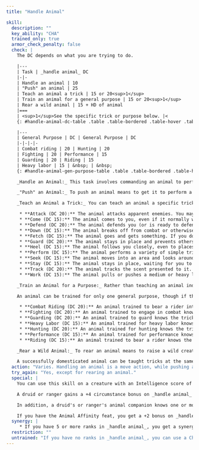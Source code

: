 ```yaml
---
title: "Handle Animal"

skill:
  description: ""
  key_ability: "CHA"
  trained_only: true
  armor_check_penalty: false
  check: |
    The DC depends on what you are trying to do.

    |---
    | Task | _handle animal_ DC
    |-|-
    | Handle an animal | 10
    | "Push" an animal | 25
    | Teach an animal a trick | 15 or 20<sup>1</sup>
    | Train an animal for a general purpose | 15 or 20<sup>1</sup>
    | Rear a wild animal | 15 + HD of animal
    |===
    | <sup>1</sup>See the specific trick or purpose below. |<
    {: #handle-animal-dc-table .table .table-bordered .table-hover .table-striped data-caption="Table: Handle Animal DCs" }

    |---
    | General Purpose | DC | General Purpose | DC
    |-|-|-|-
    | Combat riding | 20 | Hunting | 20
    | Fighting | 20 | Performance | 15
    | Guarding | 20 | Riding | 15
    | Heavy labor | 15 | &nbsp; | &nbsp;
    {: #handle-animal-gen-purpose-table .table .table-bordered .table-hover .table-striped data-caption="Table: Handle Animal General Purposes" }

    _Handle an Animal:_ This task involves commanding an animal to perform a task or trick that it knows. If the animal is wounded or has taken any nonlethal damage or ability score damage, the DC increases by 2. If your check succeeds, the animal performs the task or trick on its next action.

    _"Push" an Animal:_ To push an animal means to get it to perform a task or trick that it doesn't know but is physically capable of performing. This category also covers making an animal perform a forced march or forcing it to hustle for more than 1 hour between sleep cycles. If the animal is wounded or has taken any nonlethal damage or ability score damage, the DC increases by 2. If your check succeeds, the animal performs the task or trick on its next action.

    _Teach an Animal a Trick:_ You can teach an animal a specific trick with one week of work and a successful _handle animal_ check against the indicated DC. An animal with an Intelligence score of 1 can learn a maximum of three tricks, while an animal with an Intelligence score of 2 can learn a maximum of six tricks. Possible tricks (and their associated DCs) include, but are not necessarily limited to, the following.

     * **Attack (DC 20):** The animal attacks apparent enemies. You may point to a particular creature that you wish the animal to attack, and it will comply if able. Normally, an animal will attack only humanoids, monstrous humanoids, giants, or other animals. Teaching an animal to attack all creatures (including such unnatural creatures as undead and aberrations) counts as two tricks.
     * **Come (DC 15):** The animal comes to you, even if it normally would not do so.
     * **Defend (DC 20):** The animal defends you (or is ready to defend you if no threat is present), even without any command being given. Alternatively, you can command the animal to defend a specific other character.
     * **Down (DC 15):** The animal breaks off from combat or otherwise backs down. An animal that doesn't know this trick continues to fight until it must flee (due to injury, a fear effect, or the like) or its opponent is defeated.
     * **Fetch (DC 15):** The animal goes and gets something. If you do not point out a specific item, the animal fetches some random object.
     * **Guard (DC 20):** The animal stays in place and prevents others from approaching.
     * **Heel (DC 15):** The animal follows you closely, even to places where it normally wouldn't go.
     * **Perform (DC 15):** The animal performs a variety of simple tricks, such as sitting up, rolling over, roaring or barking, and so on.
     * **Seek (DC 15):** The animal moves into an area and looks around for anything that is obviously alive or animate.
     * **Stay (DC 15):** The animal stays in place, waiting for you to return. It does not challenge other creatures that come by, though it still defends itself if it needs to.
     * **Track (DC 20):** The animal tracks the scent presented to it. (This requires the animal to have the scent ability)
     * **Work (DC 15):** The animal pulls or pushes a medium or heavy load.

    _Train an Animal for a Purpose:_ Rather than teaching an animal individual tricks, you can simply train it for a general purpose. Essentially, an animal's purpose represents a preselected set of known tricks that fit into a common scheme, such as guarding or heavy labor. The animal must meet all the normal prerequisites for all tricks included in the training package. If the package includes more than three tricks, the animal must have an Intelligence score of 2.

    An animal can be trained for only one general purpose, though if the creature is capable of learning additional tricks (above and beyond those included in its general purpose), it may do so. Training an animal for a purpose requires fewer checks than teaching individual tricks does, but no less time.

     * **Combat Riding (DC 20):** An animal trained to bear a rider into combat knows the tricks attack, come, defend, down, guard, and heel. Training an animal for combat riding takes six weeks. You may also "upgrade" an animal trained for riding to one trained for combat riding by spending three weeks and making a successful DC 20 _handle animal_ check. The new general purpose and tricks completely replace the animal's previous purpose and any tricks it once knew. Warhorses and riding dogs are already trained to bear riders into combat, and they don't require any additional training for this purpose.
     * **Fighting (DC 20):** An animal trained to engage in combat knows the tricks attack, down, and stay. Training an animal for fighting takes three weeks.
     * **Guarding (DC 20):** An animal trained to guard knows the tricks attack, defend, down, and guard. Training an animal for guarding takes four weeks.
     * **Heavy Labor (DC 15):** An animal trained for heavy labor knows the tricks come and work. Training an animal for heavy labor takes two weeks.
     * **Hunting (DC 20):** An animal trained for hunting knows the tricks attack, down, fetch, heel, seek, and track. Training an animal for hunting takes six weeks.
     * **Performance (DC 15):** An animal trained for performance knows the tricks come, fetch, heel, perform, and stay. Training an animal for performance takes five weeks.
     * **Riding (DC 15):** An animal trained to bear a rider knows the tricks come, heel, and stay. Training an animal for riding takes three weeks.

    _Rear a Wild Animal:_ To rear an animal means to raise a wild creature from infancy so that it becomes domesticated. A handler can rear as many as three creatures of the same kind at once.

    A successfully domesticated animal can be taught tricks at the same time it's being raised, or it can be taught as a domesticated animal later.
  action: "Varies. Handling an animal is a move action, while pushing an animal is a full-round action. (A druid or ranger can handle her animal companion as a free action or push it as a move action.) For tasks with specific time frames noted above, you must spend half this time (at the rate of 3 hours per day per animal being handled) working toward completion of the task before you attempt the _handle animal_ check. If the check fails, your attempt to teach, rear, or train the animal fails and you need not complete the teaching, rearing, or training time. If the check succeeds, you must invest the remainder of the time to complete the teaching, rearing, or training. If the time is interrupted or the task is not followed through to completion, the attempt to teach, rear, or train the animal automatically fails."
  try_again: "Yes, except for rearing an animal."
  special: |
    You can use this skill on a creature with an Intelligence score of 1 or 2 that is not an animal, but the DC of any such check increases by 5. Such creatures have the same limit on tricks known as animals do.

    A druid or ranger gains a +4 circumstance bonus on _handle animal_ checks involving her animal companion.

    In addition, a druid's or ranger's animal companion knows one or more bonus tricks, which don't count against the normal limit on tricks known and don't require any training time or _handle animal_ checks to teach.

    If you have the Animal Affinity feat, you get a +2 bonus on _handle animal_ checks.
  synergy: |
     * If you have 5 or more ranks in _handle animal_, you get a synergy bonus on Ride checks and wild empathy checks.
  restriction: ""
  untrained: "If you have no ranks in _handle animal_, you can use a Charisma check to handle and push domestic animals, but you can't teach, rear, or train animals. A druid or ranger with no ranks in _handle animal_ can use a Charisma check to handle and push her animal companion, but she can't teach, rear, or train other nondomestic animals."
---
```

